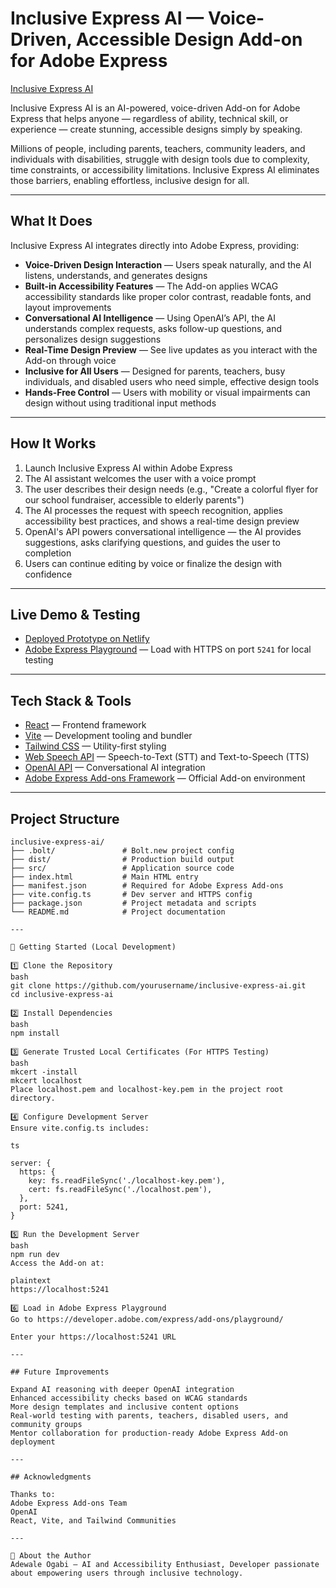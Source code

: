 # Inclusive Express AI — Voice-Driven, Accessible Design Add-on for Adobe Express

[Inclusive Express AI](https://www.youtube.com/watch?v=Yd8-qJpBL6Y)

Inclusive Express AI is an AI-powered, voice-driven Add-on for Adobe Express that helps anyone — regardless of ability, technical skill, or experience — create stunning, accessible designs simply by speaking.

Millions of people, including parents, teachers, community leaders, and individuals with disabilities, struggle with design tools due to complexity, time constraints, or accessibility limitations. Inclusive Express AI eliminates those barriers, enabling effortless, inclusive design for all.

---

## What It Does

Inclusive Express AI integrates directly into Adobe Express, providing:

-  **Voice-Driven Design Interaction** — Users speak naturally, and the AI listens, understands, and generates designs  
-  **Built-in Accessibility Features** — The Add-on applies WCAG accessibility standards like proper color contrast, readable fonts, and layout improvements  
-  **Conversational AI Intelligence** — Using OpenAI’s API, the AI understands complex requests, asks follow-up questions, and personalizes design suggestions  
-  **Real-Time Design Preview** — See live updates as you interact with the Add-on through voice  
-  **Inclusive for All Users** — Designed for parents, teachers, busy individuals, and disabled users who need simple, effective design tools  
-  **Hands-Free Control** — Users with mobility or visual impairments can design without using traditional input methods  

---

##  How It Works

1. Launch Inclusive Express AI within Adobe Express  
2. The AI assistant welcomes the user with a voice prompt  
3. The user describes their design needs (e.g., "Create a colorful flyer for our school fundraiser, accessible to elderly parents")  
4. The AI processes the request with speech recognition, applies accessibility best practices, and shows a real-time design preview  
5. OpenAI's API powers conversational intelligence — the AI provides suggestions, asks clarifying questions, and guides the user to completion  
6. Users can continue editing by voice or finalize the design with confidence  

---

##  Live Demo & Testing

-  [Deployed Prototype on Netlify](https://inclusive-express-ai.netlify.app/)  
-  [Adobe Express Playground](https://developer.adobe.com/express/add-ons/playground/) — Load with HTTPS on port `5241` for local testing  

---

##  Tech Stack & Tools

- [React](https://react.dev/) — Frontend framework  
- [Vite](https://vitejs.dev/) — Development tooling and bundler  
- [Tailwind CSS](https://tailwindcss.com/) — Utility-first styling  
- [Web Speech API](https://developer.mozilla.org/en-US/docs/Web/API/Web_Speech_API) — Speech-to-Text (STT) and Text-to-Speech (TTS)  
- [OpenAI API](https://platform.openai.com/) — Conversational AI integration  
- [Adobe Express Add-ons Framework](https://developer.adobe.com/express/add-ons/) — Official Add-on environment  

---

##  Project Structure

```plaintext
inclusive-express-ai/
├── .bolt/               # Bolt.new project config
├── dist/                # Production build output
├── src/                 # Application source code
├── index.html           # Main HTML entry
├── manifest.json        # Required for Adobe Express Add-ons
├── vite.config.ts       # Dev server and HTTPS config
├── package.json         # Project metadata and scripts
└── README.md            # Project documentation

---

🏁 Getting Started (Local Development)

1️⃣ Clone the Repository
bash
git clone https://github.com/yourusername/inclusive-express-ai.git
cd inclusive-express-ai

2️⃣ Install Dependencies
bash
npm install

3️⃣ Generate Trusted Local Certificates (For HTTPS Testing)
bash
mkcert -install
mkcert localhost
Place localhost.pem and localhost-key.pem in the project root directory.

4️⃣ Configure Development Server
Ensure vite.config.ts includes:

ts

server: {
  https: {
    key: fs.readFileSync('./localhost-key.pem'),
    cert: fs.readFileSync('./localhost.pem'),
  },
  port: 5241,
}

5️⃣ Run the Development Server
bash
npm run dev
Access the Add-on at:

plaintext
https://localhost:5241

6️⃣ Load in Adobe Express Playground
Go to https://developer.adobe.com/express/add-ons/playground/

Enter your https://localhost:5241 URL

---

## Future Improvements

Expand AI reasoning with deeper OpenAI integration
Enhanced accessibility checks based on WCAG standards
More design templates and inclusive content options
Real-world testing with parents, teachers, disabled users, and community groups
Mentor collaboration for production-ready Adobe Express Add-on deployment

---

## Acknowledgments

Thanks to:
Adobe Express Add-ons Team
OpenAI
React, Vite, and Tailwind Communities

---

👤 About the Author
Adewale Ogabi — AI and Accessibility Enthusiast, Developer passionate about empowering users through inclusive technology.
